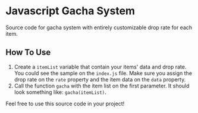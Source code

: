 # Javascript Gacha System

Source code for gacha system with entirely customizable drop rate for each item.

## How To Use

1. Create a `itemList` variable that contain your items' data and drop rate. You could see the sample on the `index.js` file. Make sure you assign the drop rate on the `rate` property and the item data on the `data` property.
2. Call the function `gacha` with the item list on the first parameter. It should look something like: `gacha(itemList)`.

Feel free to use this source code in your project!

